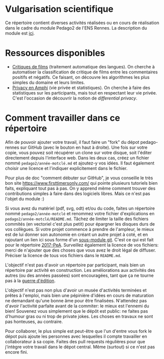 # Vulgarisation scientifique 

Ce répertoire contient diverses activités réalisées ou en cours de
réalisation dans le cadre du module Pedago2 de l'ENS Rennes. La
description du module est
[ici](https://github.com/InfoSansOrdi/pedago-rennes).

# Ressources disponibles

- [Critiques de films](2015-TAL) (traitement automatique des langues).
  On cherche à automatiser la classification de critique de films
  entre les commentaires positifs et négatifs. Ce faisant, on découvre
  les algorithmes les plus simples du domaine et leurs limites.
- [Privacy en Amphi](2017-PeA) (vie privée et statistiques).
  On cherche à faire des statistiques sur les participants, mais tout
  en respectant leur vie privée. C'est l'occasion de découvrir la
  notion de *differential privacy*.

# Comment travailler dans ce répertoire

Afin de pouvoir ajouter votre travail, il faut faire un "fork" du
dépot pedago-rennes sur GitHub (avec le bouton en haut à droite). Une
fois sur votre copie, vous pouvez soit récupérer un clone sur votre
disque, soit l'éditer directement depuis l'interface web. Dans les
deux cas, créez un fichier nommé `pedago2/année-motclé.md` et
ajoutez-y vos idées. Il faut également choisir une licence et
l'indiquer explicitement dans le fichier.

Pour plus de doc "comment débuter sur GitHub", je vous conseille le
très bon site https://www.firsttimersonly.com/ qui pointe plusieurs
tutoriels bien faits, expliquant tout pas à pas. On y apprend même
comment trouver des contributions simples à faire dans des logiciels
libres. Mais ce n'est pas l'objet du module :)

Si vous avez du matériel (pdf, svg, odt) et/ou du code, faites un
répertoire nommé `pedago2/année-motclé` et renommez votre fichier
d'explications en `pedago2/année-motclé/README.md`.  Tâchez de limiter
la taille des fichiers commités (en vectoriel c'est plus petit) pour
épargner les disques durs de vos collègues.  Si votre projet commence
à prendre de l'ampleur, le mieux est de lui donner son autonomie en
créant un autre projet à coté, et en rajoutant un lien ici sous forme
d'un [sous-module
git](https://git-scm.com/book/en/v2/Git-Tools-Submodules). C'est ce
qui est fait pour le répertoire [2017-PeA](2017-PeA).
Surveillez également la licence de vos fichiers: merci de n'ajouter
que des choses que vous avez le droit légal de diffuser. Préciser la
licence de tous vos fichiers dans le `README.md`.

L'objectif n'est pas d'avoir un répertoire par participant, mais bien
un répertoire par activité en construction. Les améliorations aux
activités des autres (ou des années passées) sont encouragées, tant
que ça ne tourne pas à la [guerre
d'édition](https://fr.wikipedia.org/wiki/Wikip%C3%A9dia:Guerre_d%27%C3%A9dition).

L'objectif n'est pas non plus d'avoir un musée d'activités terminées
et prêtes à l'emploi, mais bien une pépinière d'idées en cours de
maturation ne demandant qu'une bonne âme pour être finalisées.
N'attendez pas d'avoir l'activité parfaite avant de la commiter: le
mieux est l'ennemi du bien! Souvenez vous simplement que le dépôt est
public: ne faites pas d'humour gras ou ni trop de private jokes. Les
choses en travaux ne sont pas honteuses, au contraire.

Pour collaborer, le plus simple est peut-être que l'un d'entre vous
fork le dépot puis ajoute les personnes avec lesquelles il compte
travailler en collaborateur à sa copie. Faites des pull requests
régulières pour que j'intègre votre travail dans le dépot central.
Même (surtout) si ce n'est pas encore fini.
